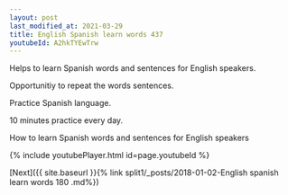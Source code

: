 ```yaml
---
layout: post
last_modified_at: 2021-03-29
title: English Spanish learn words 437 
youtubeId: A2hkTYEwTrw
---
```

 
 
Helps to learn Spanish words and sentences for English speakers.

Opportunitiy to repeat the words sentences. 

Practice Spanish language. 
 
10 minutes practice every day. 
 
How to learn Spanish words and sentences for English speakers 
 
{% include youtubePlayer.html id=page.youtubeId %}
 
 
[Next]({{ site.baseurl }}{% link  split1/_posts/2018-01-02-English spanish learn words 180 .md%})
 
